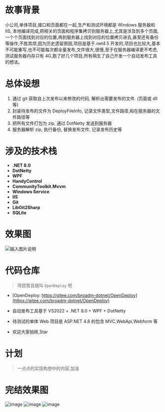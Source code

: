 # 故事背景

小公司,单体项目,接口和页面都在一起,生产和测试环境都是 Windows 服务器和 IIS, 本地编译完成,把相关的页面和程序集拷贝到服务器上,尤其是涉及到多个页面,一个个页面找到对应的位置,再到服务器上找到对应的位置拷贝进去,甚至还有备份等操作,不胜其烦,因为历史遗留原因,项目是基于.net4.5 开发的,项目也比较大,基本不可能重写,也不可能每次都全量发布,文件很大,很慢,至于在服务器编译更不考虑,测试服务器内存只有 4G,跑了好几个项目,所有萌生了自己开发一个自动发布工具的想法。

# 总体设想

1. 通过 git 获取自上次发布以来修改的代码, 解析出需要发布的文件. (页面或 dll 等)
2. 封装待发布的文件为 DeployFileInfo, 记录文件类型,文件路径,和在服务器的文件路径等
3. 把所有文件打包为 zip, 通过 DotNetty 发送到服务器
4. 服务器解析 zip, 执行备份, 替换发布文件, 记录发布历史等

# 涉及的技术栈

-   **.NET 8.0**
-   **DotNetty**
-   **WPF**
-   **HandyControl**
-   **CommunityToolkit.Mvvm**
-   **Windows Service**
-   **IIS**
-   **Git**
-   **LibGit2Sharp**
-   **SQLite**

# 效果图

![输入图片说明](https://img2023.cnblogs.com/blog/776421/202312/776421-20231211112921777-91739111.png)

# 代码仓库

> 项目暂且就叫 `OpenDeploy` 吧

-   [OpenDeploy: https://gitee.com/broadm-dotnet/OpenDeploy](https://gitee.com/broadm-dotnet/OpenDeploy)

-   自动发布工具基于 VS2022 + .NET 8.0 + WPF + DotNetty
-   待测试的单体 Web 项目是 ASP.NET 4.8 的包含 MVC,WebApi,Webform 等
-   欢迎大家拍砖,Star

# 计划

> 一点点的实现构想中的内容,加油

# 完结效果图

![image](https://img2023.cnblogs.com/blog/776421/202312/776421-20231211112857559-8846133.png)
![image](https://img2023.cnblogs.com/blog/776421/202312/776421-20231211112921777-91739111.png)
![image](https://img2023.cnblogs.com/blog/776421/202312/776421-20231211112930027-1352501557.png)
